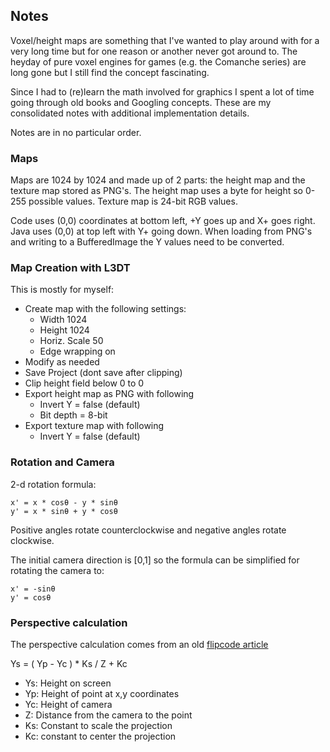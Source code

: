 ## Notes

Voxel/height maps are something that I've wanted to play around with for a very long time but for one reason or another never got around to. The heyday of pure voxel engines for games (e.g. the Comanche series) are long gone but I still find the concept fascinating.  

Since I had to (re)learn the math involved for graphics I spent a lot of time going through old books and Googling concepts. These are my consolidated notes with additional implementation details.  

Notes are in no particular order.

### Maps

Maps are 1024 by 1024 and made up of 2 parts: the height map and the texture map stored as PNG's. The height map uses a byte for height so 0-255 possible values. Texture map is 24-bit RGB values.

Code uses (0,0) coordinates at bottom left, +Y goes up and X+ goes right. Java uses (0,0) at top left with Y+ going down. When loading from PNG's and writing to a BufferedImage the Y values need to be converted. 


### Map Creation with L3DT
This is mostly for myself:
* Create map with the following settings:
	* Width 1024
	* Height 1024
	* Horiz. Scale 50
	* Edge wrapping on
* Modify as needed
* Save Project (dont save after clipping)
* Clip height field below 0 to 0
* Export height map as PNG with following
	* Invert Y = false (default)
	* Bit depth = 8-bit
* Export texture map with following
	* Invert Y = false (default)


### Rotation and Camera
2-d rotation formula:
	
	x' = x * cosθ - y * sinθ
	y' = x * sinθ + y * cosθ

Positive angles rotate counterclockwise and negative angles rotate clockwise.

The initial camera direction is [0,1] so the formula can be simplified for rotating the camera to:

	x' = -sinθ
	y' = cosθ
	
### Perspective calculation

The perspective calculation comes from an old [flipcode article](http://www.flipcode.com/archives/Realtime_Voxel_Landscape_Engines-Part_2_Rendering_the_Landscapes_Structure.shtml)

Ys = ( Yp - Yc ) * Ks / Z + Kc

* Ys: Height on screen
* Yp: Height of point at x,y coordinates
* Yc: Height of camera
*  Z: Distance from the camera to the point
* Ks: Constant to scale the projection
* Kc: constant to center the projection
